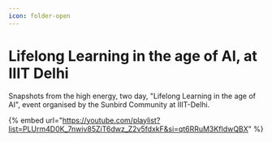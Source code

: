 ```yaml
---
icon: folder-open
---
```


# Lifelong Learning in the age of AI, at IIIT Delhi

Snapshots from the high energy, two day, "Lifelong Learning in the age of AI", event organised by the Sunbird Community at IIIT-Delhi.

{% embed url="https://youtube.com/playlist?list=PLUrm4D0K_7nwiv85ZiT6dwz_Z2v5fdxkF&si=qt6RRuM3KfIdwQBX" %}
